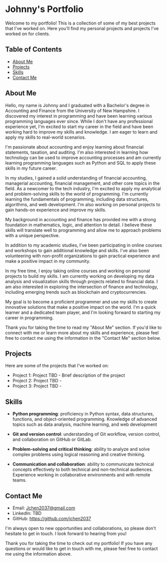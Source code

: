 # Johnny's Portfolio

Welcome to my portfolio! This is a collection of some of my best projects that I've worked on. Here you'll find my personal projects and projects I've worked on for clients.

## Table of Contents
* [About Me](#about-me)
* [Projects](#projects)
* [Skills](#skills)
* [Contact Me](#contact-me)

## About Me <a name="about-me"></a>

Hello, my name is Johnny and I graduated with a Bachelor's degree in Accounting and Finance from the University of New Hampshire. I discovered my interest in programming and have been learning various programming languages ever since. While I don't have any professional experience yet, I'm excited to start my career in the field and have been working hard to improve my skills and knowledge. I am eager to learn and apply my skills to real-world scenarios.

I'm passionate about accounting and enjoy learning about financial statements, taxation, and auditing. I'm also interested in learning how technology can be used to improve accounting processes and am currently learning programming languages such as Python and SQL to apply these skills in my future career.

In my studies, I gained a solid understanding of financial accounting, managerial accounting, financial management, and other core topics in the field. As a newcomer to the tech industry, I'm excited to apply my analytical and problem-solving skills to the world of programming. I'm currently learning the fundamentals of programming, including data structures, algorithms, and web development. I'm also working on personal projects to gain hands-on experience and improve my skills.

My background in accounting and finance has provided me with a strong foundation in mathematics, logic, and attention to detail. I believe these skills will translate well to programming and allow me to approach problems with a unique perspective.

In addition to my academic studies, I've been participating in online courses and workshops to gain additional knowledge and skills. I've also been volunteering with non-profit organizations to gain practical experience and make a positive impact in my community.

In my free time, I enjoy taking online courses and working on personal projects to build my skills. I am currently working on developing my data analysis and visualization skills through projects related to financial data. I am also interested in exploring the intersection of finance and technology, including emerging trends such as blockchain and cryptocurrencies.

My goal is to become a proficient programmer and use my skills to create innovative solutions that make a positive impact on the world. I'm a quick learner and a dedicated team player, and I'm looking forward to starting my career in programming.

Thank you for taking the time to read my "About Me" section. If you'd like to connect with me or learn more about my skills and experience, please feel free to contact me using the information in the "Contact Me" section below.

## Projects <a name="projects"></a>

Here are some of the projects that I've worked on:

* Project 1: Project TBD - Brief description of the project
* Project 2: Project TBD - 
* Project 3: Project TBD - 

## Skills <a name="skills"></a>

* **Python programming**: proficiency in Python syntax, data structures, functions, and object-oriented programming. Knowledge of advanced topics such as data analysis, machine learning, and web development

* **Git and version control**: understanding of Git workflow, version control, and collaboration on GitHub or GitLab.

* **Problem-solving and critical thinking**: ability to analyze and solve complex problems using logical reasoning and creative thinking.

* **Communication and collaboration**: ability to communicate technical concepts effectively to both technical and non-technical audiences. Experience working in collaborative environments and with remote teams.

## Contact Me <a name="contact-me"></a>

* Email: Jchen2037@gmail.com
* LinkedIn: TBD
* GitHub: https://github.com/jchen2037

I'm always open to new opportunities and collaborations, so please don't hesitate to get in touch. I look forward to hearing from you!

Thank you for taking the time to check out my portfolio! If you have any questions or would like to get in touch with me, please feel free to contact me using the information above.
